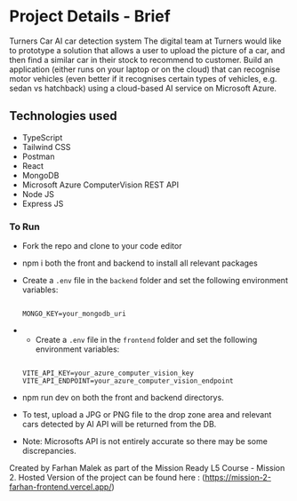 # Project Details - Brief
Turners Car AI car detection system 
The digital team at Turners would like to prototype a solution that allows a user to upload the picture of a car, and then find a similar car in their stock to recommend to customer. Build an application (either runs on your laptop or on the cloud) that can recognise motor vehicles (even better if it recognises certain types of vehicles, e.g. sedan vs hatchback) using a cloud-based AI service on Microsoft Azure.

## Technologies used
- TypeScript
- Tailwind CSS
- Postman
- React
- MongoDB
- Microsoft Azure ComputerVision REST API
- Node JS
- Express JS

### To Run
- Fork the repo and clone to your code editor
- npm i both the front and backend to install all relevant packages


- Create a `.env` file in the `backend` folder and set the following environment variables:

   ```env

   MONGO_KEY=your_mongodb_uri
   ```

- - Create a `.env` file in the `frontend` folder and set the following environment variables:

   ```env

   VITE_API_KEY=your_azure_computer_vision_key
   VITE_API_ENDPOINT=your_azure_computer_vision_endpoint
   ```
- npm run dev on both the front and backend directorys.
- To test, upload a JPG or PNG file to the drop zone area and relevant cars detected by AI API will be returned from the DB.
- Note: Microsofts API is not entirely accurate so there may be some discrepancies.

Created by Farhan Malek as part of the Mission Ready L5 Course - Mission 2.
Hosted Version of the project can be found here :
(https://mission-2-farhan-frontend.vercel.app/)
